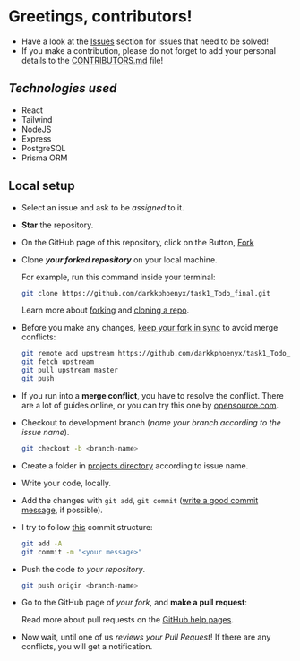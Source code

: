 # Greetings, contributors!

- Have a look at the [Issues](https://github.com/darkkphoenyx/task1_Todo_final/issues) section for issues that need to be solved!
- If you make a contribution, please do not forget to add your personal details to the [CONTRIBUTORS.md](https://github.com/darkkphoenyx/task1_Todo_final/blob/master/CONTRIBUTORS.md) file!

## _Technologies used_

- React
- Tailwind
- NodeJS
- Express
- PostgreSQL
- Prisma ORM

## Local setup

- Select an issue and ask to be _assigned_ to it.
- **Star** the repository.
- On the GitHub page of this repository, click on the Button,
  [Fork](https://github.com/login?return_to=%2Fdarkkphoenyx%2Ftask1_Todo_final)
- Clone **_your forked repository_** on your local machine.

  For example, run this command inside your terminal:

  ```bash
  git clone https://github.com/darkkphoenyx/task1_Todo_final.git
  ```

  Learn more about [forking](https://help.github.com/en/github/getting-started-with-github/fork-a-repo) and [cloning a repo](https://docs.github.com/en/github/creating-cloning-and-archiving-repositories/cloning-a-repository).

- Before you make any changes, [keep your fork in sync](https://www.freecodecamp.org/news/how-to-sync-your-fork-with-the-original-git-repository/) to avoid merge conflicts:

  ```bash
  git remote add upstream https://github.com/darkkphoenyx/task1_Todo_final.git
  git fetch upstream
  git pull upstream master
  git push
  ```

- If you run into a **merge conflict**, you have to resolve the conflict. There are a lot of guides online, or you can try this one by [opensource.com](https://opensource.com/article/20/4/git-merge-conflict).

- Checkout to development branch (_name your branch according to the issue name_).

  ```bash
  git checkout -b <branch-name>
  ```

- Create a folder in
  [projects directory](https://github.com/Python-World/python-mini-projects/tree/master/projects)
  according to issue name.
- Write your code, locally.
- Add the changes with `git add`, `git commit` ([write a good commit message](https://chris.beams.io/posts/git-commit/), if possible).
- I try to follow [this](https://harshkapadia2.github.io/git_basics/#_git_commit) commit structure:

  ```bash
  git add -A
  git commit -m "<your message>"
  ```

- Push the code _to your repository_.

  ```bash
  git push origin <branch-name>
  ```

- Go to the GitHub page of _your fork_, and **make a pull request**:

  Read more about pull requests on the [GitHub help pages](https://help.github.com/en/github/collaborating-with-issues-and-pull-requests/creating-a-pull-request).

- Now wait, until one of us _reviews your Pull Request_! If there are any conflicts, you will get a notification.
